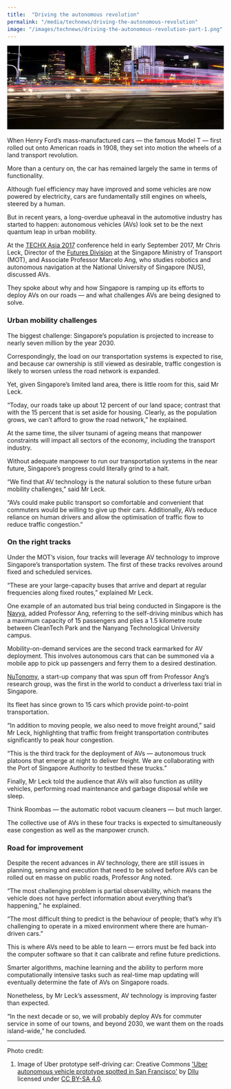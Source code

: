 ```yaml
---
title:  "Driving the autonomous revolution"
permalink: "/media/technews/driving-the-autonomous-revolution"
image: "/images/technews/driving-the-autonomous-revolution-part-1.png"
---
```


![Driving the autonomous revolution](/images/technews/driving-the-autonomous-revolution-part-1.png)

When Henry Ford’s mass-manufactured cars — the famous Model T — first rolled out onto American roads in 1908, they set into motion the wheels of a land transport revolution.

More than a century on, the car has remained largely the same in terms of functionality.

Although fuel efficiency may have improved and some vehicles are now powered by electricity, cars are fundamentally still engines on wheels, steered by a human.

But in recent years, a long-overdue upheaval in the automotive industry has started to happen: autonomous vehicles (AVs) look set to be the next quantum leap in urban mobility.

At the [TECHX Asia 2017](https://www.facebook.com/techxasia/) conference held in early September 2017, Mr Chris Leck, Director of the [Futures Division](https://www.mot.gov.sg/About-MOT/Corporate-Profile/Organisation-Structure/) at the Singapore Ministry of Transport (MOT), and Associate Professor Marcelo Ang, who studies robotics and autonomous navigation at the National University of Singapore (NUS), discussed AVs.

They spoke about why and how Singapore is ramping up its efforts to deploy AVs on our roads — and what challenges AVs are being designed to solve.

### **Urban mobility challenges**
The biggest challenge: Singapore’s population is projected to increase to nearly seven million by the year 2030.

Correspondingly, the load on our transportation systems is expected to rise, and because car ownership is still viewed as desirable, traffic congestion is likely to worsen unless the road network is expanded.

Yet, given Singapore’s limited land area, there is little room for this, said Mr Leck.

“Today, our roads take up about 12 percent of our land space; contrast that with the 15 percent that is set aside for housing. Clearly, as the population grows, we can’t afford to grow the road network,” he explained.

At the same time, the silver tsunami of ageing means that manpower constraints will impact all sectors of the economy, including the transport industry.

Without adequate manpower to run our transportation systems in the near future, Singapore’s progress could literally grind to a halt.

“We find that AV technology is the natural solution to these future urban mobility challenges,” said Mr Leck.

“AVs could make public transport so comfortable and convenient that commuters would be willing to give up their cars. Additionally, AVs reduce reliance on human drivers and allow the optimisation of traffic flow to reduce traffic congestion.”

### **On the right tracks**
Under the MOT’s vision, four tracks will leverage AV technology to improve Singapore’s transportation system. The first of these tracks revolves around fixed and scheduled services.

“These are your large-capacity buses that arrive and depart at regular frequencies along fixed routes,” explained Mr Leck.

One example of an automated bus trial being conducted in Singapore is the [Navya](https://www.channelnewsasia.com/news/singapore/ntu-testing-new-driverless-mini-bus-7642842), added Professor Ang, referring to the self-driving minibus which has a maximum capacity of 15 passengers and plies a 1.5 kilometre route between CleanTech Park and the Nanyang Technological University campus.

Mobility-on-demand services are the second track earmarked for AV deployment. This involves autonomous cars that can be summoned via a mobile app to pick up passengers and ferry them to a desired destination.

[NuTonomy](https://www.nutonomy.com/), a start-up company that was spun off from Professor Ang’s research group, was the first in the world to conduct a driverless taxi trial in Singapore.

Its fleet has since grown to 15 cars which provide point-to-point transportation.

“In addition to moving people, we also need to move freight around,” said Mr Leck, highlighting that traffic from freight transportation contributes significantly to peak hour congestion.

“This is the third track for the deployment of AVs — autonomous truck platoons that emerge at night to deliver freight. We are collaborating with the Port of Singapore Authority to testbed these trucks.”

Finally, Mr Leck told the audience that AVs will also function as utility vehicles, performing road maintenance and garbage disposal while we sleep.

Think Roombas — the automatic robot vacuum cleaners — but much larger.

The collective use of AVs in these four tracks is expected to simultaneously ease congestion as well as the manpower crunch.

### **Road for improvement**
Despite the recent advances in AV technology, there are still issues in planning, sensing and execution that need to be solved before AVs can be rolled out en masse on public roads, Professor Ang noted.

“The most challenging problem is partial observability, which means the vehicle does not have perfect information about everything that’s happening,” he explained.

“The most difficult thing to predict is the behaviour of people; that’s why it’s challenging to operate in a mixed environment where there are human-driven cars.”

This is where AVs need to be able to learn — errors must be fed back into the computer software so that it can calibrate and refine future predictions.

Smarter algorithms, machine learning and the ability to perform more computationally intensive tasks such as real-time map updating will eventually determine the fate of AVs on Singapore roads.

Nonetheless, by Mr Leck’s assessment, AV technology is improving faster than expected.

“In the next decade or so, we will probably deploy AVs for commuter service in some of our towns, and beyond 2030, we want them on the roads island-wide,” he concluded.

---

Photo credit:
1. Image of Uber prototype self-driving car: Creative Commons ['Uber autonomous vehicle prototype spotted in San Francisco'](https://en.wikipedia.org/wiki/History_of_autonomous_cars#/media/File:Self_driving_Uber_prototype_in_San_Francisco.jpg) by [Dllu](https://commons.wikimedia.org/wiki/User:Dllu) licensed under [CC BY-SA 4.0](https://creativecommons.org/licenses/by-sa/4.0/).
